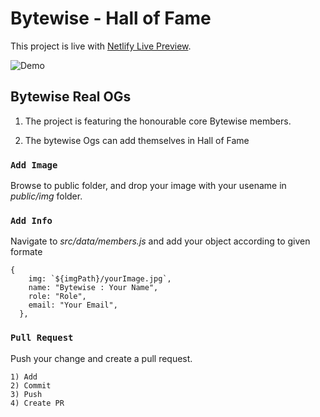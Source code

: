 # Bytewise - Hall of Fame

This project is live with [Netlify Live Preview](https://celebrated-caramel-6cd8aa.netlify.app).

![Demo](https://im5.ezgif.com/tmp/ezgif-5-2653748e17.gif)

## Bytewise Real OGs

1. The project is featuring the honourable core Bytewise members.

2. The bytewise Ogs can add themselves in Hall of Fame

### `Add Image`

Browse to public folder, and drop your image with your usename in _public/img_ folder.

### `Add Info`

Navigate to _src/data/members.js_ and add your object according to given formate

```
{
    img: `${imgPath}/yourImage.jpg`,
    name: "Bytewise : Your Name",
    role: "Role",
    email: "Your Email",
  },
```

### `Pull Request`

Push your change and create a pull request.

```
1) Add
2) Commit
3) Push
4) Create PR
```
